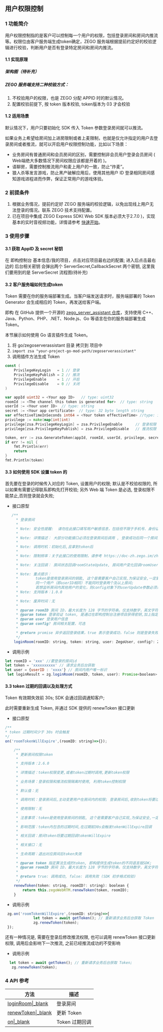 ## 用户权限控制

### 1 功能简介

用户权限控制指的是客户可以控制每一个用户的权限，包括登录房间和房间内推流等。权限位由客户服务端生成token确定，ZEGO 服务端根据提前约定好的校验逻辑进行校验，判断用户是否有登录特定房间和房间内推流。

#### 1.1 实现原理

##### 架构图（待补充）


##### ZEGO 服务端支持二种校验方式：

1. 不校验用户的权限，也是 ZEGO 分配 APPID 时的默认情况。
2. 配置校验前提下, 按 token 版本校验, token版本为 03 才会校验

#### 1.2 适用场景

默认情况下，用户只要初始化 SDK 传入 Token 参数登录房间就可以推流。

如果业务上希望给房间加上进房限制或者上麦限制，也就是仅允许指定的用户去登录房间或者推流，就可以开启用户权限控制功能，比如以下场景：

- 业务房间有普通房间和会员房间的区别，需要控制非会员用户登录会员房间 ( Web端绝大多数情况下房间权限应该都是开着的 )。
- 语聊房，需要控制推流用户和麦上用户的一致，防止“炸麦”。
- 狼人杀等发言游戏，防止黑产破解应用后，使用其他用户 ID 登录相同房间感知游戏进程进而作弊，保证正常用户的游戏体验。

### 2 前提条件

1. 根据业务情况，提前约定好 ZEGO 服务端的校验逻辑，以免出现线上用户无法登录的情况。联系 ZEGO 技术支持配置。
2. 已在项目中集成 ZEGO Express SDK( Web SDK 版本必须大于2.7.0 )，实现基本的实时音视频功能，详情请参考 [快速开始](https://doc-zh.zego.im/article/199)。

### 3 使用步骤
#### 3.1 获取 AppID 及 secret 秘钥
在 即构控制台 基本信息/我的项目，点击对应项目最右边的配置; 进入后点击最右边的 后台相关密钥 会弹出两个 ServerSecret,CallbackSecret 两个密钥, 这里我们要用到的是 ServerSecret
流程图(待补充)
#### 3.2 客户服务端如何生成token
Token 需要在你的服务端部署生成。当客户端发送请求时，服务端部署的 Token Generator 会生成相应的 Token，再发送给客户端。

即构 在 GitHub 提供一个开源的 [zego_server_assistant 仓库](https://github.com/zegoim/zego_server_assistant)，支持使用 C++、Java、Python、PHP、.NET、Node.js、Go 等语言在你的服务端部署生成 Token。

本节展示如何使用 Go 语言插件生成 Token。
1. 将 go/zegoserverassistant 目录 拷贝到 项目中
2. `import zsa "your-project-go-mod-path/zegoserverassistant"`
3.  调用插件方法生成 Token
```go
const (
	PrivilegeKeyLogin   = 1 // 登录
	PrivilegeKeyPublish = 2 // 推流
	PrivilegeEnable     = 1 // 开启
	PrivilegeDisable    = 0 // 关闭
)

var appId uint32 = <Your app ID>   // type: uint32
roomId := <The channel this token is generated for>  // type: string
userId := <Your user ID>  // type: string
secret := <Your app certificate>  // type: 32 byte length string
var effectiveTimeInSeconds int64 = <Your token effectiveTime> //type: int64; unit: s
privilege := make(map[int]int)
privilege[zsa.PrivilegeKeyLogin] = zsa.PrivilegeEnable      // 登录权限
privilege[zsa.PrivilegeKeyPublish] = zsa.PrivilegeDisable   // 推流权限

token, err := zsa.GenerateToken(appId, roomId, userId, privilege, secret, effectiveTimeInSeconds)
if err != nil {
    fmt.Println(err)
    return
}
fmt.Println(token)
```
    

#### 3.3 如何使用 SDK 设置 token 的
首先要在登录的时候传入对应的 Token, 设置用户的权限; 默认是不校验权限的, 所以如果有需要记得联系即构先打开校验; 另外 Web 端 Token 是必选, 登录权限不能禁止,否则登录就会失败;
- 接口原型
```javascript
   /**
     * 登录房间
     *
     * Note: 安全性提醒:  请勿在此接口填写用户敏感信息，包括但不限于手机号、身份证号、护照编号、真实姓名等。
     *
     * Note: 详情描述： 大部分功能接口必须在登录房间后调用 , 登录成功后同一个房间里的用户，共享状态（用户状态，流状态，消息等)
     *
     * Note: 调用时机：初始化后,且拿到token后
     *
     * Note: 限制频率：关于此接口的使用限制，请参考 https://doc-zh.zego.im/zh/4720.html 或 联系 ZEGO 技术支持
     *
     * Note: 关注回调： 房间状态回调roomStateUpdate, 房间用户变化回调roomUserUpdate, 房间总人数变化回调roomOnlineUserCountUpdate
     *
     * Note: 重点提示：
     *        token是使用登录房间的钥匙, 这个是需要客户自己实现,为保证安全,一定要在自己的服务端生成token;
     *        同一个用户（即userID相同）不能同时登录两个及以上房间;
     *        若想监听房间内其他用户的变化，则config对象下的userUpdate参数必须设置为“true”;
     * Note: 支持版本：1.0.0
     *
     * Note: 废弃时间：无
     *
     * @param roomID 房间 ID，最大长度为 128 字节的字符串。仅支持数字，英文字符 和 '~', '!', '@', '#', '$', '', '^', '&', '*', '(', ')', '_', '+', '=', '-', ', ';', '’', ',', '.', '<', '>', '/',
     * @param token 登录验证 token, 是通过在即构控制台注册项目获得密钥,加上指定算法获得; 测试阶段可以通过即构的接口绕过, 正式环境一定要用户自己实现
     * @param user 登录用户信息
     * @param config? 房间相关配置，可选
     *
     * @return promise 异步返回登录结果，true 表示登录成功，false 则是登录失败
     */
    loginRoom(roomID: string, token: string, user: ZegoUser, config?: ZegoRoomConfig): Promise<boolean>
```

- 调用示例
```javascript
let roomID = 'xxx' //要登录的房间id
let token = 'xxxxxxxxxx' // 请求业务后台获取 
let user = {userID : 'xxxx'} // 房间内用户唯一标识
 let loginResult = zg.loginRoom(roomID, token, user): Promise<boolean>
```


#### 3.3 token 过期的回调以及处理方式
Token 有效期失效前 30s; SDK 会通过回调通知客户;

此时需要重新生成 Token, 并通过 SDK 提供的 renewToken 接口更新
- 接口原型
```javascript
/**
* token 过期时间少于 30s 时会触发
*/
on('roomTokenWillExpire',(roomID: string)=>{});

    /**
     * 更新房间权限token
     *
     * 支持版本：2.6.0
     *
     * 详情描述：token权限变更,或者token过期时调用,更新token权限
     *
     * 业务场景：登录权限和推流权限隔离时使用, 利用token控制权限
     *
     * 默认值：无
     *
     * 调用时机：登录房间后,主动变更用户在房间内的权限; 登录房间后,收到token将要过期回调;
     *
     * 使用限制：无
     *
     * 注意事项：token是使用登录房间的钥匙, 这个是需要客户自己实现,为保证安全,一定要在自己的服务端生成token
     *
     * 影响范围：token内包含的过期时间,在过期前30s会触发tokenWillExpire回调
     *
     * 相关回调：房间token将要过期回调tokenWillExpire
     *
     * 相关接口：无
     *
     * 生命周期：退出对应房间后token失效
     *
     * @param token 指定算法生成的token, 即构提供生成token的不同语言版SDK;
     * @param roomID 房间 ID，最大长度为 128 字节的字符串。仅支持数字，英文字符 和 '~', '!', '@', '#', '$', '', '^', '&', '*', '(', ')', '_', '+', '=', '-', ', ';', '’', ',', '.', '<', '>', '/',
     *
     * @return true: 调用成功, false: 调用失败 (SDK 初步格式校验)
     */
    renewToken(token: string, roomID?: string): boolean {
        return this.zegoWebRTM.renewToken(token, roomID);
    }
```
- 调用示例
```javascript
 zg.on('roomTokenWillExpire',(roomID: string)=>{
             let token = await getToken(); // 重新请求业务后台获取 Token
             zg.renewToken(token);
 });
```

还有一种情况是, 需要在登录后修改推流权限, 也可以调用 renewToken 接口更新权限, 调用后会影响下一次推流, 之前已经推流成功的不受影响
- 调用示例
```javascript
  let token = await getToken(); // 重新请求业务后台获取 Token;
   zg.renewToken(token); 
```

### 4 API 参考
| 方法 | 描述 |
|-------|--------|
| [loginRoom\|_blank](https://doc-zh.zego.im/article/api?doc=Express_Video_SDK_API~javascript_web~class~ZegoExpressEngine#use-video-device) | 登录房间 |
| [renewToken\|_blank](https://doc-zh.zego.im/article/api?doc=Express_Video_SDK_API~javascript_web~class~ZegoExpressEngine#renew-token) | 更新 Token |
| [on\|_blank](https://doc-zh.zego.im/article/api?doc=Express_Video_SDK_API~javascript_web~interface~ZegoRTMEvent#room-extra-info-update) | Token 过期回调 |